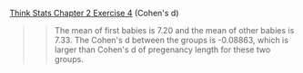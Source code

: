 [Think Stats Chapter 2 Exercise 4](http://greenteapress.com/thinkstats2/html/thinkstats2003.html#toc24) (Cohen's d)

>> The mean of first babies is 7.20 and the mean of other babies is 7.33. The Cohen's d between the groups is -0.08863, which is larger than Cohen's d of pregenancy length for these two groups.

